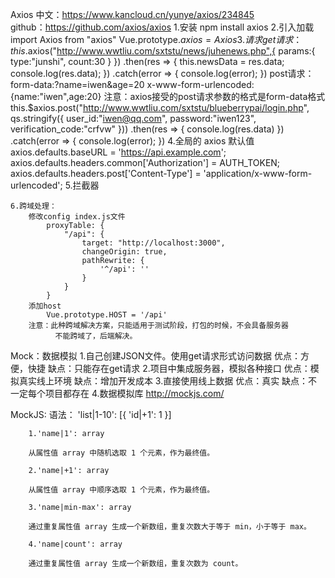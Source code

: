 Axios
	中文：https://www.kancloud.cn/yunye/axios/234845	
	github：https://github.com/axios/axios
	1.安装
		npm install axios
	2.引入加载
		import Axios from "axios"
		Vue.prototype.$axios = Axios
	3.请求
		get请求：
			this.$axios("http://www.wwtliu.com/sxtstu/news/juhenews.php",{
		      params:{
		        type:"junshi",
		        count:30
		      }
		    })
		    .then(res => {
		      this.newsData = res.data;
		      console.log(res.data);
		    })
		    .catch(error => {
		      console.log(error);
		    })
		post请求：
			form-data:?name=iwen&age=20
			x-www-form-urlencoded:{name:"iwen",age:20}
			注意：axios接受的post请求参数的格式是form-data格式
			this.$axios.post("http://www.wwtliu.com/sxtstu/blueberrypai/login.php",	qs.stringify({
				user_id:"iwen@qq.com",
					password:"iwen123",
					verification_code:"crfvw"
				}))
				.then(res => {
					console.log(res.data)
				})
				.catch(error => {
					console.log(error);
				})
	4.全局的 axios 默认值
		axios.defaults.baseURL = 'https://api.example.com';
		axios.defaults.headers.common['Authorization'] = AUTH_TOKEN;
		axios.defaults.headers.post['Content-Type'] = 'application/x-www-form-urlencoded';
	5.拦截器

	6.跨域处理：
		修改config index.js文件
			proxyTable: {
	            "/api": {
	                target: "http://localhost:3000",
	                changeOrigin: true,
	                pathRewrite: {
	                    '^/api': ''
	                }
	            }
	        }
	    添加host
	    	Vue.prototype.HOST = '/api'
	    注意：此种跨域解决方案，只能适用于测试阶段，打包的时候，不会具备服务器
	          不能跨域了，后端解决。
		
Mock：数据模拟
	1.自己创建JSON文件。使用get请求形式访问数据
		优点：方便，快捷
		缺点：只能存在get请求
	2.项目中集成服务器，模拟各种接口
		优点：模拟真实线上环境
		缺点：增加开发成本
	3.直接使用线上数据
		优点：真实
		缺点：不一定每个项目都存在
	4.数据模拟库
		http://mockjs.com/

MockJS:
	语法：
		'list|1-10': [{
			'id|+1': 1
		}]

		1.'name|1': array

		从属性值 array 中随机选取 1 个元素，作为最终值。

		2.'name|+1': array

		从属性值 array 中顺序选取 1 个元素，作为最终值。

		3.'name|min-max': array

		通过重复属性值 array 生成一个新数组，重复次数大于等于 min，小于等于 max。

		4.'name|count': array

		通过重复属性值 array 生成一个新数组，重复次数为 count。
